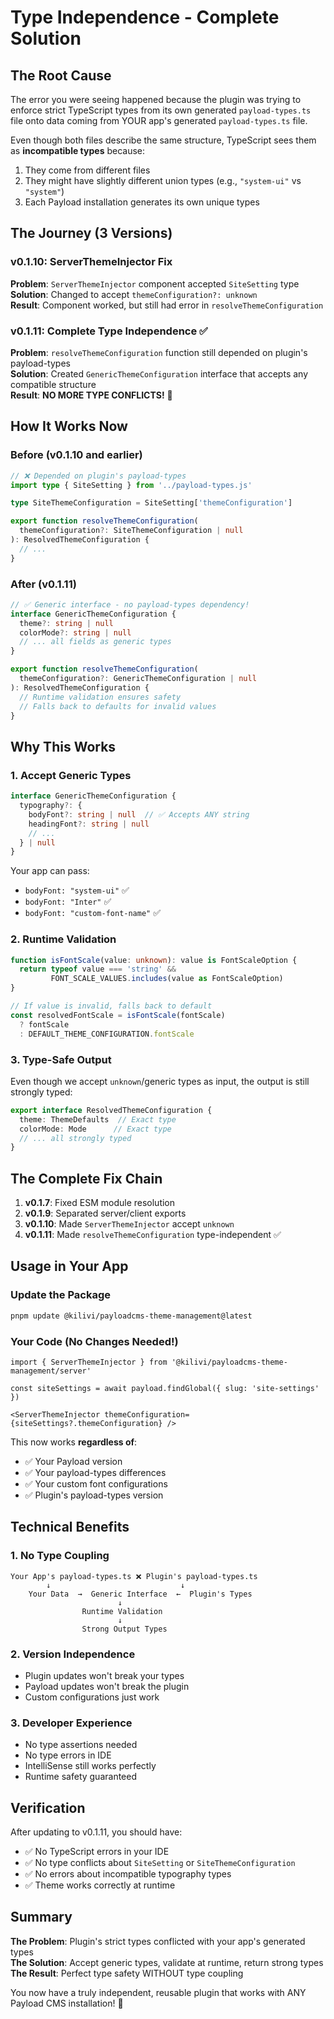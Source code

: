 # Type Independence - Complete Solution

## The Root Cause
The error you were seeing happened because the plugin was trying to enforce strict TypeScript types from its own generated `payload-types.ts` file onto data coming from YOUR app's generated `payload-types.ts` file.

Even though both files describe the same structure, TypeScript sees them as **incompatible types** because:
1. They come from different files
2. They might have slightly different union types (e.g., `"system-ui"` vs `"system"`)
3. Each Payload installation generates its own unique types

## The Journey (3 Versions)

### v0.1.10: ServerThemeInjector Fix
**Problem**: `ServerThemeInjector` component accepted `SiteSetting` type  
**Solution**: Changed to accept `themeConfiguration?: unknown`  
**Result**: Component worked, but still had error in `resolveThemeConfiguration`

### v0.1.11: Complete Type Independence ✅
**Problem**: `resolveThemeConfiguration` function still depended on plugin's payload-types  
**Solution**: Created `GenericThemeConfiguration` interface that accepts any compatible structure  
**Result**: **NO MORE TYPE CONFLICTS!** 🎉

## How It Works Now

### Before (v0.1.10 and earlier)
```typescript
// ❌ Depended on plugin's payload-types
import type { SiteSetting } from '../payload-types.js'

type SiteThemeConfiguration = SiteSetting['themeConfiguration']

export function resolveThemeConfiguration(
  themeConfiguration?: SiteThemeConfiguration | null
): ResolvedThemeConfiguration {
  // ...
}
```

### After (v0.1.11)
```typescript
// ✅ Generic interface - no payload-types dependency!
interface GenericThemeConfiguration {
  theme?: string | null
  colorMode?: string | null
  // ... all fields as generic types
}

export function resolveThemeConfiguration(
  themeConfiguration?: GenericThemeConfiguration | null
): ResolvedThemeConfiguration {
  // Runtime validation ensures safety
  // Falls back to defaults for invalid values
}
```

## Why This Works

### 1. Accept Generic Types
```typescript
interface GenericThemeConfiguration {
  typography?: {
    bodyFont?: string | null  // ✅ Accepts ANY string
    headingFont?: string | null
    // ...
  } | null
}
```

Your app can pass:
- `bodyFont: "system-ui"` ✅
- `bodyFont: "Inter"` ✅
- `bodyFont: "custom-font-name"` ✅

### 2. Runtime Validation
```typescript
function isFontScale(value: unknown): value is FontScaleOption {
  return typeof value === 'string' && 
         FONT_SCALE_VALUES.includes(value as FontScaleOption)
}

// If value is invalid, falls back to default
const resolvedFontScale = isFontScale(fontScale) 
  ? fontScale 
  : DEFAULT_THEME_CONFIGURATION.fontScale
```

### 3. Type-Safe Output
Even though we accept `unknown`/generic types as input, the output is still strongly typed:
```typescript
export interface ResolvedThemeConfiguration {
  theme: ThemeDefaults  // Exact type
  colorMode: Mode      // Exact type
  // ... all strongly typed
}
```

## The Complete Fix Chain

1. **v0.1.7**: Fixed ESM module resolution
2. **v0.1.9**: Separated server/client exports
3. **v0.1.10**: Made `ServerThemeInjector` accept `unknown`
4. **v0.1.11**: Made `resolveThemeConfiguration` type-independent ✅

## Usage in Your App

### Update the Package
```bash
pnpm update @kilivi/payloadcms-theme-management@latest
```

### Your Code (No Changes Needed!)
```tsx
import { ServerThemeInjector } from '@kilivi/payloadcms-theme-management/server'

const siteSettings = await payload.findGlobal({ slug: 'site-settings' })

<ServerThemeInjector themeConfiguration={siteSettings?.themeConfiguration} />
```

This now works **regardless of**:
- ✅ Your Payload version
- ✅ Your payload-types differences
- ✅ Your custom font configurations
- ✅ Plugin's payload-types version

## Technical Benefits

### 1. No Type Coupling
```
Your App's payload-types.ts ❌ Plugin's payload-types.ts
        ↓                             ↓
    Your Data  →  Generic Interface  ←  Plugin's Types
                        ↓
                Runtime Validation
                        ↓
                Strong Output Types
```

### 2. Version Independence
- Plugin updates won't break your types
- Payload updates won't break the plugin
- Custom configurations just work

### 3. Developer Experience
- No type assertions needed
- No type errors in IDE
- IntelliSense still works perfectly
- Runtime safety guaranteed

## Verification

After updating to v0.1.11, you should have:
- ✅ No TypeScript errors in your IDE
- ✅ No type conflicts about `SiteSetting` or `SiteThemeConfiguration`
- ✅ No errors about incompatible typography types
- ✅ Theme works correctly at runtime

## Summary

**The Problem**: Plugin's strict types conflicted with your app's generated types  
**The Solution**: Accept generic types, validate at runtime, return strong types  
**The Result**: Perfect type safety WITHOUT type coupling  

You now have a truly independent, reusable plugin that works with ANY Payload CMS installation! 🚀
